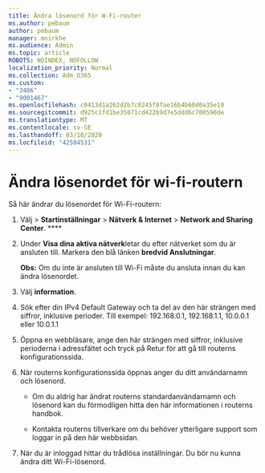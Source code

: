 ```yaml
---
title: Ändra lösenord för W-Fi-router
ms.author: pebaum
author: pebaum
manager: mnirkhe
ms.audience: Admin
ms.topic: article
ROBOTS: NOINDEX, NOFOLLOW
localization_priority: Normal
ms.collection: Adm_O365
ms.custom:
- "3486"
- "9001467"
ms.openlocfilehash: c0413d1a262d2b7c0245f0fae16b4b60d0a35e19
ms.sourcegitcommit: d925c1fd1be35071cd422b9d7e5ddd6c700590de
ms.translationtype: MT
ms.contentlocale: sv-SE
ms.lasthandoff: 03/10/2020
ms.locfileid: "42584531"
---
```

# <a name="change-your-wi-fi-router-password"></a>Ändra lösenordet för wi-fi-routern

Så här ändrar du lösenordet för Wi-Fi-routern:

1. Välj > **Startinställningar** > **Nätverk & Internet** > **Network and Sharing Center**. ****

2. Under **Visa dina aktiva nätverk**letar du efter nätverket som du är ansluten till. Markera den blå länken **bredvid Anslutningar**.<br>

   **Obs:** Om du inte är ansluten till Wi-Fi måste du ansluta innan du kan ändra lösenordet.

3. Välj **information**.

4. Sök efter din IPv4 Default Gateway och ta del av den här strängen med siffror, inklusive perioder. Till exempel: 192.168.0.1, 192.168.1.1, 10.0.0.1 eller 10.0.1.1

5. Öppna en webbläsare, ange den här strängen med siffror, inklusive perioderna i adressfältet och tryck på Retur för att gå till routerns konfigurationssida.

6. När routerns konfigurationssida öppnas anger du ditt användarnamn och lösenord.<br>
   - Om du aldrig har ändrat routerns standardanvändarnamn och lösenord kan du förmodligen hitta den här informationen i routerns handbok.

   - Kontakta routerns tillverkare om du behöver ytterligare support som loggar in på den här webbsidan.

7. När du är inloggad hittar du trådlösa inställningar. Du bör nu kunna ändra ditt Wi-Fi-lösenord.
